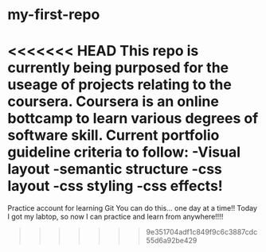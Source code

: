 # my-first-repo
<<<<<<< HEAD
This repo is currently being purposed for the useage of projects relating to the coursera.
Coursera is an online bottcamp to learn various degrees of software skill.
    Current portfolio guideline criteria to follow:
        -Visual layout
        -semantic structure
        -css layout
        -css styling
        -css effects!
=======
Practice account for learning Git
You can do this... one day at a time!!
Today I got my labtop, so now I can practice and learn from anywhere!!!!
>>>>>>> 9e351704adf1c849f9c6c3887cdc55d6a92be429
